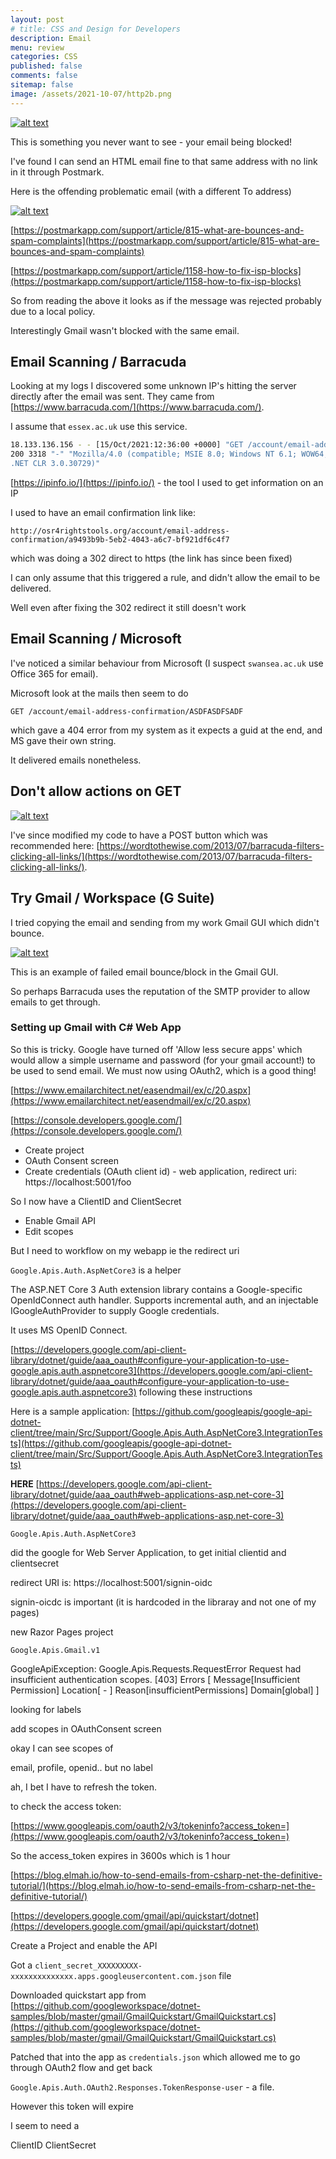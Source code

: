 ```yaml
---
layout: post
# title: CSS and Design for Developers 
description: Email
menu: review
categories: CSS 
published: false 
comments: false     
sitemap: false
image: /assets/2021-10-07/http2b.png
---
```

<!-- ## Introduction. -->

<!-- [![alt text](/assets/2021-08-04/local.jpg "local")](/assets/2021-08-04/local.jpg) -->
<!-- [![alt text](/assets/2021-10-07/http2b.png "http2"){:width="200px"}](/assets/2021-10-07/http2b.png) -->

<!-- [![alt text](/assets/2021-10-15/postmark.jpg "postmark"){:width="200px"}](/assets/2021-10-07/http2b.png) -->
[![alt text](/assets/2021-10-15/postmark.jpg "postmark")](/assets/2021-10-15/postmark.jpg)

This is something you never want to see - your email being blocked! 


I've found I can send an HTML email fine to that same address with no link in it through Postmark.



Here is the offending problematic email (with a different To address)

[![alt text](/assets/2021-10-15/email.jpg "email")](/assets/2021-10-15/email.jpg)


[https://postmarkapp.com/support/article/815-what-are-bounces-and-spam-complaints](https://postmarkapp.com/support/article/815-what-are-bounces-and-spam-complaints) 


[https://postmarkapp.com/support/article/1158-how-to-fix-isp-blocks](https://postmarkapp.com/support/article/1158-how-to-fix-isp-blocks) 

So from reading the above it looks as if the message was rejected probably due to a local policy.

Interestingly Gmail wasn't blocked with the same email.


## Email Scanning / Barracuda

Looking at my logs I discovered some unknown IP's hitting the server directly after the email was sent. They came from [https://www.barracuda.com/](https://www.barracuda.com/).

I assume that `essex.ac.uk` use this service.

```bash
18.133.136.156 - - [15/Oct/2021:12:36:00 +0000] "GET /account/email-address-confirmation/fd788c4e-ccf4-4db3-b066-6354c9aff602 HTTP/1.0" 
200 3318 "-" "Mozilla/4.0 (compatible; MSIE 8.0; Windows NT 6.1; WOW64; Trident/4.0; SLCC2; .NET CLR 2.0.50727; .NET CLR 3.5.30729; 
.NET CLR 3.0.30729)"
```


[https://ipinfo.io/](https://ipinfo.io/) - the tool I used to get information on an IP

I used to have an email confirmation link like: 

```http://osr4rightstools.org/account/email-address-confirmation/a9493b9b-5eb2-4043-a6c7-bf921df6c4f7```

which was doing a 302 direct to https (the link has since been fixed)

I can only assume that this triggered a rule, and didn't allow the email to be delivered.

Well even after fixing the 302 redirect it still doesn't work

## Email Scanning / Microsoft

I've noticed a similar behaviour from Microsoft (I suspect `swansea.ac.uk` use Office 365 for email).

Microsoft look at the mails then seem to do

`GET /account/email-address-confirmation/ASDFASDFSADF`

which gave a 404 error from my system as it expects a guid at the end, and MS gave their own string.

It delivered emails nonetheless.


## Don't allow actions on GET

[![alt text](/assets/2021-10-15/confirmation.jpg "email")](/assets/2021-10-15/confirmation.jpg)

I've since modified my code to have a POST button which was recommended here: [https://wordtothewise.com/2013/07/barracuda-filters-clicking-all-links/](https://wordtothewise.com/2013/07/barracuda-filters-clicking-all-links/).

## Try Gmail / Workspace (G Suite) 

I tried copying the email and sending from my work Gmail GUI which didn't bounce.

[![alt text](/assets/2021-10-15/gmail-block.jpg "email")](/assets/2021-10-15/gmail-block.jpg)

This is an example of failed email bounce/block in the Gmail GUI.


So perhaps Barracuda uses the reputation of the SMTP provider to allow emails to get through.

### Setting up Gmail with C# Web App

So this is tricky. Google have turned off 'Allow less secure apps' which would allow a simple username and password (for your gmail account!) to be used to send email. We must now using OAuth2, which is a good thing!



[https://www.emailarchitect.net/easendmail/ex/c/20.aspx](https://www.emailarchitect.net/easendmail/ex/c/20.aspx)

[https://console.developers.google.com/](https://console.developers.google.com/)

- Create project
- OAuth Consent screen
- Create credentials (OAuth client id) - web application, redirect uri: https://localhost:5001/foo

So I now have a ClientID and ClientSecret

- Enable Gmail API
- Edit scopes

But I need to workflow on my webapp ie the redirect uri

`Google.Apis.Auth.AspNetCore3` is a helper

The ASP.NET Core 3 Auth extension library contains a Google-specific OpenIdConnect auth handler.
Supports incremental auth, and an injectable IGoogleAuthProvider to supply Google credentials.

It uses MS OpenID Connect.

[https://developers.google.com/api-client-library/dotnet/guide/aaa_oauth#configure-your-application-to-use-google.apis.auth.aspnetcore3](https://developers.google.com/api-client-library/dotnet/guide/aaa_oauth#configure-your-application-to-use-google.apis.auth.aspnetcore3) following these instructions

Here is a sample application:
[https://github.com/googleapis/google-api-dotnet-client/tree/main/Src/Support/Google.Apis.Auth.AspNetCore3.IntegrationTests](https://github.com/googleapis/google-api-dotnet-client/tree/main/Src/Support/Google.Apis.Auth.AspNetCore3.IntegrationTests)



**HERE**
[https://developers.google.com/api-client-library/dotnet/guide/aaa_oauth#web-applications-asp.net-core-3](https://developers.google.com/api-client-library/dotnet/guide/aaa_oauth#web-applications-asp.net-core-3)

`Google.Apis.Auth.AspNetCore3`

did the google for Web Server Application, to get initial clientid and clientsecret

redirect URI is: https://localhost:5001/signin-oidc

signin-oicdc is important (it is hardcoded in the libraray and not one of my pages)

new Razor Pages project


`Google.Apis.Gmail.v1`


GoogleApiException: Google.Apis.Requests.RequestError
Request had insufficient authentication scopes. [403]
Errors [
Message[Insufficient Permission] Location[ - ] Reason[insufficientPermissions] Domain[global]
]

looking for labels

add scopes in OAuthConsent screen

okay I can see scopes of

email, profile, openid.. but no label

ah, I bet I have to refresh the token.

to check the access token:


[https://www.googleapis.com/oauth2/v3/tokeninfo?access_token=](https://www.googleapis.com/oauth2/v3/tokeninfo?access_token=)


So the access_token expires in 3600s which is 1 hour





[https://blog.elmah.io/how-to-send-emails-from-csharp-net-the-definitive-tutorial/](https://blog.elmah.io/how-to-send-emails-from-csharp-net-the-definitive-tutorial/)


[https://developers.google.com/gmail/api/quickstart/dotnet](https://developers.google.com/gmail/api/quickstart/dotnet)

Create a Project and enable the API

Got a `client_secret_XXXXXXXXX-xxxxxxxxxxxxxx.apps.googleusercontent.com.json` file

Downloaded quickstart app from [https://github.com/googleworkspace/dotnet-samples/blob/master/gmail/GmailQuickstart/GmailQuickstart.cs](https://github.com/googleworkspace/dotnet-samples/blob/master/gmail/GmailQuickstart/GmailQuickstart.cs)

Patched that into the app as `credentials.json` which allowed me to go through OAuth2 flow and get back

`Google.Apis.Auth.OAuth2.Responses.TokenResponse-user` - a file.

However this token will expire

I seem to need a 

ClientID
ClientSecret


